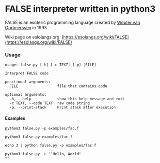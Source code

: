 # FALSE interpreter written in python3

FALSE is an esoteric programming language created by [Wouter van Oortmerssen](https://strlen.com/false-language/) in 1993.

Wiki page on eslolangs.org: [https://esolangs.org/wiki/FALSE](https://esolangs.org/wiki/FALSE)

### Usage

```
usage: false.py [-h] [-c TEXT] [-p] [FILE]

Interpret FALSE code

positional arguments:
  FILE                  file that contains code

optional arguments:
  -h, --help            show this help message and exit
  -c TEXT, --code TEXT  raw code string
  -p, --print-stack     Print stack after execution
```

#### Examples

```
python3 false.py -p examples/fac.f

python3 false.py examples/fac.f

echo 3 | python false.py -p examples/fac.f

python3 false.py -c '"Hello, World!
"'
```